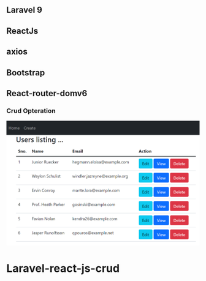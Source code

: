 
## Laravel 9
## ReactJs
## axios
## Bootstrap
## React-router-domv6


### Crud Opteration

![alt text](https://github.com/AjayYadavAi/laravel-react-js-crud/blob/main/laravel-reactjs-crud.png?raw=true)
# Laravel-react-js-crud
